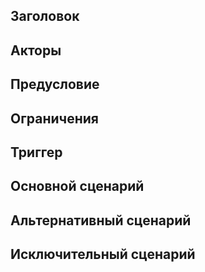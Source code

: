 ## Заголовок
## Акторы
## Предусловие
## Ограничения
## Триггер
## Основной сценарий
## Альтернативный сценарий
## Исключительный сценарий
